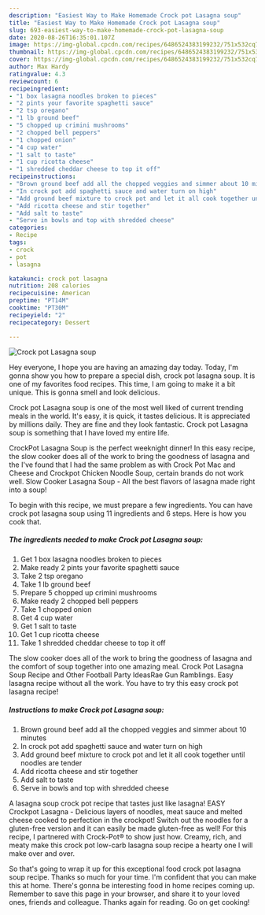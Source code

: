 ```yaml
---
description: "Easiest Way to Make Homemade Crock pot Lasagna soup"
title: "Easiest Way to Make Homemade Crock pot Lasagna soup"
slug: 693-easiest-way-to-make-homemade-crock-pot-lasagna-soup
date: 2020-08-26T16:35:01.107Z
image: https://img-global.cpcdn.com/recipes/6486524383199232/751x532cq70/crock-pot-lasagna-soup-recipe-main-photo.jpg
thumbnail: https://img-global.cpcdn.com/recipes/6486524383199232/751x532cq70/crock-pot-lasagna-soup-recipe-main-photo.jpg
cover: https://img-global.cpcdn.com/recipes/6486524383199232/751x532cq70/crock-pot-lasagna-soup-recipe-main-photo.jpg
author: Max Hardy
ratingvalue: 4.3
reviewcount: 6
recipeingredient:
- "1 box lasagna noodles broken to pieces"
- "2 pints your favorite spaghetti sauce"
- "2 tsp oregano"
- "1 lb ground beef"
- "5 chopped up crimini mushrooms"
- "2 chopped bell peppers"
- "1 chopped onion"
- "4 cup water"
- "1 salt to taste"
- "1 cup ricotta cheese"
- "1 shredded cheddar cheese to top it off"
recipeinstructions:
- "Brown ground beef add all the chopped veggies and simmer about 10 minutes"
- "In crock pot add spaghetti sauce and water turn on high"
- "Add ground beef mixture to crock pot and let it all cook together until noodles are tender"
- "Add ricotta cheese and stir together"
- "Add salt to taste"
- "Serve in bowls and top with shredded cheese"
categories:
- Recipe
tags:
- crock
- pot
- lasagna

katakunci: crock pot lasagna 
nutrition: 208 calories
recipecuisine: American
preptime: "PT14M"
cooktime: "PT30M"
recipeyield: "2"
recipecategory: Dessert

---
```



![Crock pot Lasagna soup](https://img-global.cpcdn.com/recipes/6486524383199232/751x532cq70/crock-pot-lasagna-soup-recipe-main-photo.jpg)

Hey everyone, I hope you are having an amazing day today. Today, I'm gonna show you how to prepare a special dish, crock pot lasagna soup. It is one of my favorites food recipes. This time, I am going to make it a bit unique. This is gonna smell and look delicious.

Crock pot Lasagna soup is one of the most well liked of current trending meals in the world. It's easy, it is quick, it tastes delicious. It is appreciated by millions daily. They are fine and they look fantastic. Crock pot Lasagna soup is something that I have loved my entire life.

CrockPot Lasagna Soup is the perfect weeknight dinner! In this easy recipe, the slow cooker does all of the work to bring the goodness of lasagna and the I&#39;ve found that I had the same problem as with Crock Pot Mac and Cheese and Crockpot Chicken Noodle Soup, certain brands do not work well. Slow Cooker Lasagna Soup - All the best flavors of lasagna made right into a soup!


To begin with this recipe, we must prepare a few ingredients. You can have crock pot lasagna soup using 11 ingredients and 6 steps. Here is how you cook that.

<!--inarticleads1-->

##### The ingredients needed to make Crock pot Lasagna soup:

1. Get 1 box lasagna noodles broken to pieces
1. Make ready 2 pints your favorite spaghetti sauce
1. Take 2 tsp oregano
1. Take 1 lb ground beef
1. Prepare 5 chopped up crimini mushrooms
1. Make ready 2 chopped bell peppers
1. Take 1 chopped onion
1. Get 4 cup water
1. Get 1 salt to taste
1. Get 1 cup ricotta cheese
1. Take 1 shredded cheddar cheese to top it off


The slow cooker does all of the work to bring the goodness of lasagna and the comfort of soup together into one amazing meal. Crock Pot Lasagna Soup Recipe and Other Football Party IdeasRae Gun Ramblings. Easy lasagna recipe without all the work. You have to try this easy crock pot lasagna recipe! 

<!--inarticleads2-->

##### Instructions to make Crock pot Lasagna soup:

1. Brown ground beef add all the chopped veggies and simmer about 10 minutes
1. In crock pot add spaghetti sauce and water turn on high
1. Add ground beef mixture to crock pot and let it all cook together until noodles are tender
1. Add ricotta cheese and stir together
1. Add salt to taste
1. Serve in bowls and top with shredded cheese


A lasagna soup crock pot recipe that tastes just like lasagna! EASY Crockpot Lasagna - Delicious layers of noodles, meat sauce and melted cheese cooked to perfection in the crockpot! Switch out the noodles for a gluten-free version and it can easily be made gluten-free as well! For this recipe, I partnered with Crock-Pot® to show just how. Creamy, rich, and meaty make this crock pot low-carb lasagna soup recipe a hearty one I will make over and over. 

So that's going to wrap it up for this exceptional food crock pot lasagna soup recipe. Thanks so much for your time. I'm confident that you can make this at home. There's gonna be interesting food in home recipes coming up. Remember to save this page in your browser, and share it to your loved ones, friends and colleague. Thanks again for reading. Go on get cooking!
